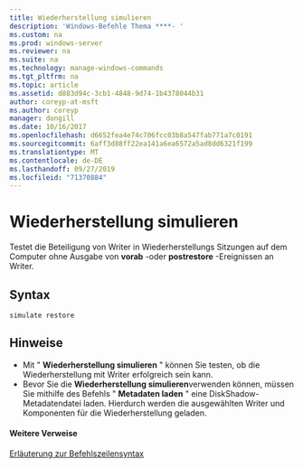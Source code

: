 ```yaml
---
title: Wiederherstellung simulieren
description: 'Windows-Befehle Thema ****- '
ms.custom: na
ms.prod: windows-server
ms.reviewer: na
ms.suite: na
ms.technology: manage-windows-commands
ms.tgt_pltfrm: na
ms.topic: article
ms.assetid: d883d94c-3cb1-4848-9d74-1b4378044b31
author: coreyp-at-msft
ms.author: coreyp
manager: dongill
ms.date: 10/16/2017
ms.openlocfilehash: d6652fea4e74c706fcc03b8a547fab771a7c0191
ms.sourcegitcommit: 6aff3d88ff22ea141a6ea6572a5ad8dd6321f199
ms.translationtype: MT
ms.contentlocale: de-DE
ms.lasthandoff: 09/27/2019
ms.locfileid: "71370884"
---
```

# <a name="simulate-restore"></a>Wiederherstellung simulieren



Testet die Beteiligung von Writer in Wiederherstellungs Sitzungen auf dem Computer ohne Ausgabe von **vorab** -oder **postrestore** -Ereignissen an Writer.

## <a name="syntax"></a>Syntax

```
simulate restore
```

## <a name="remarks"></a>Hinweise

-   Mit " **Wiederherstellung simulieren** " können Sie testen, ob die Wiederherstellung mit Writer erfolgreich sein kann.
-   Bevor Sie die **Wiederherstellung simulieren**verwenden können, müssen Sie mithilfe des Befehls " **Metadaten laden** " eine DiskShadow-Metadatendatei laden. Hierdurch werden die ausgewählten Writer und Komponenten für die Wiederherstellung geladen.

#### <a name="additional-references"></a>Weitere Verweise

[Erläuterung zur Befehlszeilensyntax](command-line-syntax-key.md)